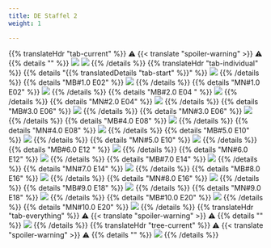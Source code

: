 ```yaml
---
title: DE Staffel 2
weight: 1

---
```

{{% translateHdr "tab-current" %}}
:warning: {{< translate "spoiler-warning" >}} :warning:
{{% details "" %}}
![](/sim-ayto/de02/de02_tab.png)
![](/sim-ayto/de02/de02_sum.png)
{{% /details %}}
{{% translateHdr "tab-individual" %}}
{{% details "{{% translatedDetails "tab-start" %}}" %}}
![](/sim-ayto/de02/de02_0.png)
{{% /details %}}
{{% details "MB#1.0 E02" %}}
![](/sim-ayto/de02/de02_1.png)
{{% /details %}}
{{% details "MN#1.0 E02" %}}
![](/sim-ayto/de02/de02_2.png)
{{% /details %}}
{{% details "MB#2.0 E04 " %}}
![](/sim-ayto/de02/de02_3.png)
{{% /details %}}
{{% details "MN#2.0 E04" %}}
![](/sim-ayto/de02/de02_4.png)
{{% /details %}}
{{% details "MB#3.0 E06" %}}
![](/sim-ayto/de02/de02_5.png)
{{% /details %}}
{{% details "MN#3.0 E06" %}}
![](/sim-ayto/de02/de02_6.png)
{{% /details %}}
{{% details "MB#4.0 E08" %}}
![](/sim-ayto/de02/de02_7.png)
{{% /details %}}
{{% details "MN#4.0 E08" %}}
![](/sim-ayto/de02/de02_8.png)
{{% /details %}}
{{% details "MB#5.0 E10" %}}
![](/sim-ayto/de02/de02_9.png)
{{% /details %}}
{{% details "MN#5.0 E10" %}}
![](/sim-ayto/de02/de02_10.png)
{{% /details %}}
{{% details "MB#6.0 E12 " %}}
![](/sim-ayto/de02/de02_11.png)
{{% /details %}}
{{% details "MN#6.0 E12" %}}
![](/sim-ayto/de02/de02_12.png)
{{% /details %}}
{{% details "MB#7.0 E14" %}}
![](/sim-ayto/de02/de02_13.png)
{{% /details %}}
{{% details "MN#7.0 E14" %}}
![](/sim-ayto/de02/de02_14.png)
{{% /details %}}
{{% details "MB#8.0 E16" %}}
![](/sim-ayto/de02/de02_15.png)
{{% /details %}}
{{% details "MN#8.0 E16" %}}
![](/sim-ayto/de02/de02_16.png)
{{% /details %}}
{{% details "MB#9.0 E18" %}}
![](/sim-ayto/de02/de02_17.png)
{{% /details %}}
{{% details "MN#9.0 E18" %}}
![](/sim-ayto/de02/de02_18.png)
{{% /details %}}
{{% details "MB#10.0 E20" %}}
![](/sim-ayto/de02/de02_19.png)
{{% /details %}}
{{% details "MN#10.0 E20" %}}
![](/sim-ayto/de02/de02_20.png)
{{% /details %}}
{{% translateHdr "tab-everything" %}}
:warning: {{< translate "spoiler-warning" >}} :warning:
{{% details "" %}}
![](/sim-ayto/de02/de02.col.png)
{{% /details %}}
{{% translateHdr "tree-current" %}}
:warning: {{< translate "spoiler-warning" >}} :warning:
{{% details "" %}}
![](/sim-ayto/de02/de02.png)
{{% /details %}}
